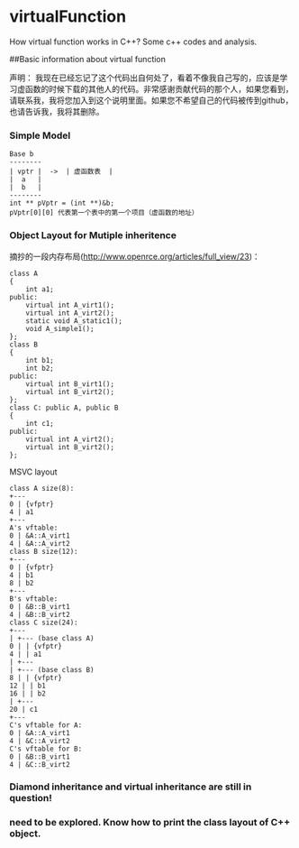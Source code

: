 # virtualFunction
How virtual function works in C++? Some c++ codes and analysis.

##Basic information about virtual function

声明：
    我现在已经忘记了这个代码出自何处了，看着不像我自己写的，应该是学习虚函数的时候下载的其他人的代码。非常感谢贡献代码的那个人，如果您看到，请联系我，我将您加入到这个说明里面。如果您不希望自己的代码被传到github，也请告诉我，我将其删除。

### Simple Model
    Base b
    --------
    | vptr |  ->  | 虚函数表  |
    |  a   |
    |  b   |
    --------
    int ** pVptr = (int **)&b;
    pVptr[0][0] 代表第一个表中的第一个项目（虚函数的地址）
### Object Layout for Mutiple inheritence
摘抄的一段内存布局(http://www.openrce.org/articles/full_view/23)：

    class A
    {
        int a1;
    public:
        virtual int A_virt1();
        virtual int A_virt2();
        static void A_static1();
        void A_simple1();
    };
    class B
    {
        int b1;
        int b2;
    public:
        virtual int B_virt1();
        virtual int B_virt2();
    };
    class C: public A, public B
    {
        int c1;
    public:
        virtual int A_virt2();
        virtual int B_virt2();
    };

MSVC layout

    class A size(8):
    +---
    0 | {vfptr}
    4 | a1
    +---
    A's vftable:
    0 | &A::A_virt1
    4 | &A::A_virt2
    class B size(12):
    +---
    0 | {vfptr}
    4 | b1
    8 | b2
    +---
    B's vftable:
    0 | &B::B_virt1
    4 | &B::B_virt2
    class C size(24):
    +---
    | +--- (base class A)
    0 | | {vfptr}
    4 | | a1
    | +---
    | +--- (base class B)
    8 | | {vfptr}
    12 | | b1
    16 | | b2
    | +---
    20 | c1
    +---
    C's vftable for A:
    0 | &A::A_virt1
    4 | &C::A_virt2
    C's vftable for B:
    0 | &B::B_virt1
    4 | &C::B_virt2

### Diamond inheritance and virtual inheritance are still in question!
### need to be explored. Know how to print the class layout of C++ object.